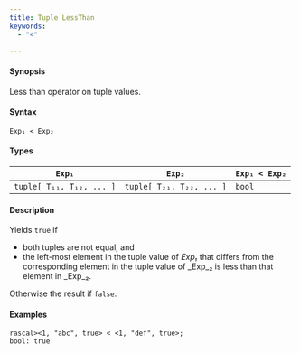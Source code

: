 ```yaml
---
title: Tuple LessThan
keywords:
  - "<"

---
```


#### Synopsis

Less than operator on tuple values.

#### Syntax

`Exp₁ < Exp₂`

#### Types


| `Exp₁`                      |  `Exp₂`                      | `Exp₁ < Exp₂`  |
| --- | --- | --- |
| `tuple[ T₁₁, T₁₂, ... ]` |  `tuple[ T₂₁, T₂₂, ... ]` | `bool`                |


#### Description

Yields `true` if 

*  both tuples are not equal, and
*  the left-most element in the tuple value of _Exp₁_ that differs from the corresponding element in the tuple 
value of _Exp_₂ is less than that element in _Exp_₂.


Otherwise the result if `false`.

#### Examples


```rascal-shell 
rascal><1, "abc", true> < <1, "def", true>;
bool: true
```


